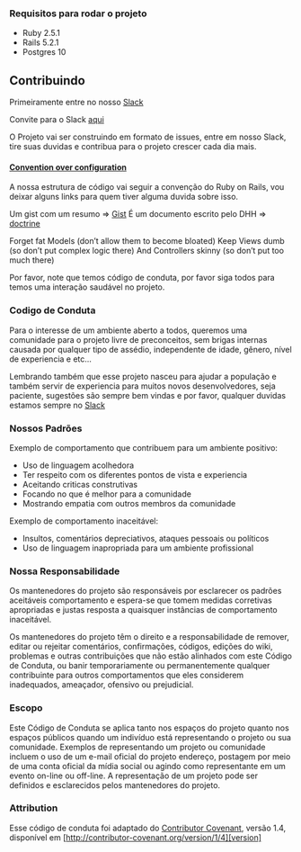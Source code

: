 ### Requisitos para rodar o projeto

- Ruby 2.5.1
- Rails 5.2.1
- Postgres 10

## Contribuindo

Primeiramente entre no nosso [Slack][slack]

Convite para o Slack [aqui][invite]

O Projeto vai ser construindo em formato de issues, entre em nosso Slack, tire suas duvidas e contribua para o projeto crescer cada dia mais.

#### [Convention over configuration][Convention over configuration]

A nossa estrutura de código vai seguir a convenção do Ruby on Rails, vou deixar alguns links para quem tiver alguma duvida sobre isso.

Um gist com um resumo => [Gist][gist]
É um documento escrito pelo DHH => [doctrine][doctrine]

Forget fat Models (don’t allow them to become bloated)
Keep Views dumb (so don’t put complex logic there)
And Controllers skinny (so don’t put too much there)

Por favor, note que temos código de conduta, por favor siga todos para temos uma interação saudável no projeto.

### Codigo de Conduta

Para o interesse de um ambiente aberto a todos, queremos uma comunidade para o projeto livre de preconceitos, sem brigas internas causada por qualquer tipo de assédio, independente de idade, gênero, nível de experiencia e etc...

Lembrando também que esse projeto nasceu para ajudar a população e também servir de experiencia para muitos novos desenvolvedores, seja paciente, sugestões são sempre bem vindas e  por favor, qualquer duvidas estamos sempre no [Slack][slack]

### Nossos Padrões

Exemplo de comportamento que contribuem para um ambiente positivo:

* Uso de linguagem acolhedora
* Ter respeito com os diferentes pontos de vista e experiencia
* Aceitando criticas construtivas
* Focando no que é melhor para a comunidade
* Mostrando empatia com outros membros da comunidade

Exemplo de comportamento inaceitável:

* Insultos, comentários depreciativos, ataques pessoais ou políticos
* Uso de linguagem inapropriada para um ambiente profissional

### Nossa Responsabilidade

Os mantenedores do projeto são responsáveis ​​por esclarecer os padrões aceitáveis
comportamento e espera-se que tomem medidas corretivas apropriadas e justas
resposta a quaisquer instâncias de comportamento inaceitável.

Os mantenedores do projeto têm o direito e a responsabilidade de remover, editar ou
rejeitar comentários, confirmações, códigos, edições do wiki, problemas e outras contribuições
que não estão alinhados com este Código de Conduta, ou banir temporariamente ou
permanentemente qualquer contribuinte para outros comportamentos que eles considerem inadequados,
ameaçador, ofensivo ou prejudicial.

### Escopo

Este Código de Conduta se aplica tanto nos espaços do projeto quanto nos espaços públicos
quando um indivíduo está representando o projeto ou sua comunidade. Exemplos de
representando um projeto ou comunidade incluem o uso de um e-mail oficial do projeto
endereço, postagem por meio de uma conta oficial da mídia social ou agindo como
representante em um evento on-line ou off-line. A representação de um projeto pode ser
definidos e esclarecidos pelos mantenedores do projeto.

### Attribution

Esse código de conduta foi adaptado do [Contributor Covenant][homepage], versão 1.4,
disponível em [http://contributor-covenant.org/version/1/4][version]

[homepage]: http://contributor-covenant.org
[version]: http://contributor-covenant.org/version/1/4/
[slack]: https://opensource-br.slack.com
[invite]: https://goo.gl/X44rAA
[gist]: https://gist.github.com/iangreenleaf/b206d09c587e8fc6399e
[doctrine]: https://rubyonrails.org/doctrine/
[Convention over configuration]: https://en.wikipedia.org/wiki/Convention_over_configuration
